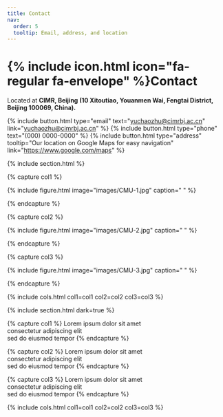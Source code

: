 ```yaml
---
title: Contact
nav:
  order: 5
  tooltip: Email, address, and location
---
```


# {% include icon.html icon="fa-regular fa-envelope" %}Contact

Located at <strong>CIMR, Beijing (10 Xitoutiao, Youanmen Wai, Fengtai District, Beijing 100069, China).</strong> 

{%
  include button.html
  type="email"
  text="yuchaozhu@cimrbj.ac.cn"
  link="yuchaozhu@cimrbj.ac.cn"
%}
{%
  include button.html
  type="phone"
  text="(000) 0000-0000"
%}
{%
  include button.html
  type="address"
  tooltip="Our location on Google Maps for easy navigation"
  link="https://www.google.com/maps"
%}

{% include section.html %}

{% capture col1 %}

{%
  include figure.html
  image="images/CMU-1.jpg"
  caption=" "
%}

{% endcapture %}

{% capture col2 %}

{%
  include figure.html
  image="images/CMU-2.jpg"
  caption=" "
%}

{% endcapture %}

{% capture col3 %}

{%
  include figure.html
  image="images/CMU-3.jpg"
  caption=" "
%}

{% endcapture %}

{% include cols.html col1=col1 col2=col2 col3=col3 %}

{% include section.html dark=true %}

{% capture col1 %}
Lorem ipsum dolor sit amet  
consectetur adipiscing elit  
sed do eiusmod tempor
{% endcapture %}

{% capture col2 %}
Lorem ipsum dolor sit amet  
consectetur adipiscing elit  
sed do eiusmod tempor
{% endcapture %}

{% capture col3 %}
Lorem ipsum dolor sit amet  
consectetur adipiscing elit  
sed do eiusmod tempor
{% endcapture %}

{% include cols.html col1=col1 col2=col2 col3=col3 %}
